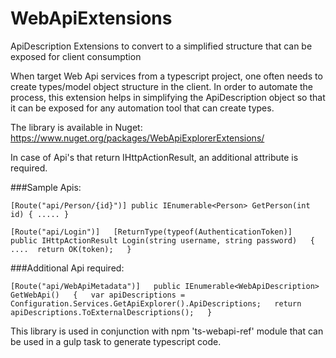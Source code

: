 # WebApiExtensions
ApiDescription Extensions to convert to a simplified structure that can be exposed for client consumption

When target Web Api services from a typescript project, one often needs to create types/model object structure in the client. In order to automate the process, this extension helps in simplifying the ApiDescription object so that it can be exposed for any automation tool that can create types. 


The library is available in Nuget: https://www.nuget.org/packages/WebApiExplorerExtensions/

In case of Api's that return IHttpActionResult, an additional attribute is required.


###Sample Apis:

`[Route("api/Person/{id}")]
public IEnumerable<Person> GetPerson(int id)
{
  .....
}`

`[Route("api/Login")]  
[ReturnType(typeof(AuthenticationToken)]  
public IHttpActionResult Login(string username, string password)  
{  
     .... 
     return OK(token);  
}`  

###Additional Api required:

`[Route("api/WebApiMetadata")]  
public IEnumerable<WebApiDescription> GetWebApi()  
{  
     var apiDescriptions = Configuration.Services.GetApiExplorer().ApiDescriptions;  
     return apiDescriptions.ToExternalDescriptions();  
}`     


This library is used in conjunction with npm 'ts-webapi-ref' module that can be used in a gulp task to generate typescript code. 
